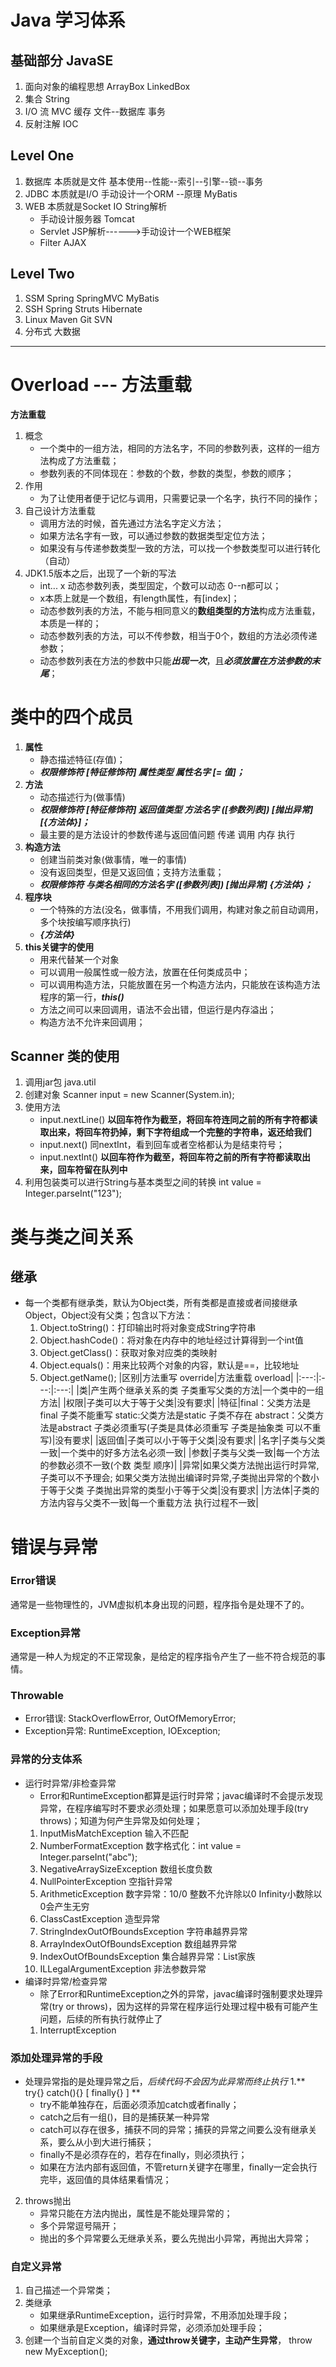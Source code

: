 # Java 学习体系 #
## 基础部分 JavaSE ##
1. 面向对象的编程思想 ArrayBox LinkedBox
2. 集合 String
3. I/O 流 MVC 缓存 文件--数据库 事务
4. 反射注解 IOC
		
## Level One ##
1. 数据库	本质就是文件 基本使用--性能--索引--引擎--锁--事务
2. JDBC  	本质就是I/O 手动设计一个ORM --原理 MyBatis
3. WEB 	本质就是Socket IO String解析
	* 手动设计服务器   Tomcat 
	* Servlet JSP解析------>手动设计一个WEB框架 
	* Filter AJAX    

## Level Two ##
1. SSM		Spring SpringMVC MyBatis
2. SSH		Spring Struts    Hibernate
3. Linux Maven Git SVN
4. 分布式  大数据

------

# Overload --- 方法重载 #
**方法重载**
1. 概念
	+ 一个类中的一组方法，相同的方法名字，不同的参数列表，这样的一组方法构成了方法重载；
	+ 参数列表的不同体现在：参数的个数，参数的类型，参数的顺序；
2. 作用
	+ 为了让使用者便于记忆与调用，只需要记录一个名字，执行不同的操作；
3. 自己设计方法重载
	+ 调用方法的时候，首先通过方法名字定义方法；
	+ 如果方法名字有一致，可以通过参数的数据类型定位方法；
	+ 如果没有与传递参数类型一致的方法，可以找一个参数类型可以进行转化（自动）
4. JDK1.5版本之后，出现了一个新的写法
	+ int... x 动态参数列表，类型固定，个数可以动态 0--n都可以；
	+ x本质上就是一个数组，有length属性，有[index]；
	+ 动态参数列表的方法，不能与相同意义的**数组类型的方法**构成方法重载，本质是一样的；
	+ 动态参数列表的方法，可以不传参数，相当于0个，数组的方法必须传递参数；
	+ 动态参数列表在方法的参数中只能***出现一次***，且***必须放置在方法参数的末尾***；
# 类中的四个成员 #
1. **属性**
	+ 静态描述特征(存值)；
	+ ***权限修饰符 [特征修饰符] 属性类型 属性名字 [= 值]；***
2. **方法**
	+ 动态描述行为(做事情)
	+ ***权限修饰符 [特征修饰符] 返回值类型 方法名字 ([参数列表]) [抛出异常] [{方法体}]；***
	+ 最主要的是方法设计的参数传递与返回值问题 传递 调用 内存 执行
3. **构造方法**
	+ 创建当前类对象(做事情，唯一的事情)
	+ 没有返回类型，但是又返回值；支持方法重载；
	+ ***权限修饰符 与类名相同的方法名字 ([参数列表]) [抛出异常] {方法体}；***
4. **程序块**
	+ 一个特殊的方法(没名，做事情，不用我们调用，构建对象之前自动调用，多个块按编写顺序执行)
	+ ***{方法体}***
5. **this关键字的使用**
	+ 用来代替某一个对象
	+ 可以调用一般属性或一般方法，放置在任何类成员中；
	+ 可以调用构造方法，只能放置在另一个构造方法内，只能放在该构造方法程序的第一行，***this()***
	+ 方法之间可以来回调用，语法不会出错，但运行是内存溢出；
	+ 构造方法不允许来回调用；

## Scanner 类的使用 ##
1. 调用jar包 java.util
2. 创建对象 Scanner input = new Scanner(System.in);
3. 使用方法 
	+ input.nextLine()  **以回车符作为截至，将回车符连同之前的所有字符都读取出来，将回车符扔掉，剩下字符组成一个完整的字符串，返还给我们**
	+ input.next() 同nextInt，看到回车或者空格都认为是结束符号；
	+ input.nextInt() **以回车符作为截至，将回车符之前的所有字符都读取出来，回车符留在队列中**
4. 利用包装类可以进行String与基本类型之间的转换
	int value = Integer.parseInt("123");

# 类与类之间关系 #
## 继承 ##
+ 每一个类都有继承类，默认为Object类，所有类都是直接或者间接继承Object，Object没有父类；包含以下方法：
	1. Object.toString()：打印输出时将对象变成String字符串
	2. Object.hashCode()：将对象在内存中的地址经过计算得到一个int值
	3. Object.getClass()：获取对象对应类的类映射
	4. Object.equals()：用来比较两个对象的内容，默认是==，比较地址
	5. Object.getName();
|区别|方法重写 override|方法重载 overload|
|:---:|:---:|:---:|
|类|产生两个继承关系的类 子类重写父类的方法|一个类中的一组方法|
|权限|子类可以大于等于父类|没有要求|
|特征|final：父类方法是final 子类不能重写 static:父类方法是static 子类不存在 abstract：父类方法是abstract 子类必须重写(子类是具体必须重写 子类是抽象类 可以不重写)|没有要求|
|返回值|子类可以小于等于父类|没有要求|
|名字|子类与父类一致|一个类中的好多方法名必须一致|
|参数|子类与父类一致|每一个方法的参数必须不一致(个数 类型 顺序)|
|异常|如果父类方法抛出运行时异常,子类可以不予理会; 如果父类方法抛出编译时异常,子类抛出异常的个数小于等于父类 子类抛出异常的类型小于等于父类|没有要求|
|方法体|子类的方法内容与父类不一致|每一个重载方法 执行过程不一致|

# 错误与异常 #
### Error错误 ###
   通常是一些物理性的，JVM虚拟机本身出现的问题，程序指令是处理不了的。
### Exception异常 ###
   通常是一种人为规定的不正常现象，是给定的程序指令产生了一些不符合规范的事情。
### Throwable ###
   + Error错误: StackOverflowError, OutOfMemoryError;
   + Exception异常: RuntimeException, IOException;
### 异常的分支体系 ###
+ 运行时异常/非检查异常
  + Error和RuntimeException都算是运行时异常；javac编译时不会提示发现异常，在程序编写时不要求必须处理；如果愿意可以添加处理手段(try  throws)；知道为何产生异常及如何处理；
  1. InputMisMatchException 输入不匹配
  2. NumberFormatException 数字格式化：int value = Integer.parseInt("abc");
  3. NegativeArraySizeException 数组长度负数
  4. NullPointerException 空指针异常
  5. ArithmeticException 数字异常：10/0 整数不允许除以0    Infinity小数除以0会产生无穷
  6. ClassCastException 造型异常 
  7. StringIndexOutOfBoundsException 字符串越界异常
  8. ArrayIndexOutOfBoundsException 数组越界异常
  9. IndexOutOfBoundsException 集合越界异常：List家族
  10. ILLegalArgumentException 非法参数异常
+ 编译时异常/检查异常
  + 除了Error和RuntimeException之外的异常，javac编译时强制要求处理异常(try or throws)，因为这样的异常在程序运行处理过程中极有可能产生问题，后续的所有执行就停止了
  1. InterruptException
### 添加处理异常的手段 ###
+ 处理异常指的是处理异常之后，*后续代码不会因为此异常而终止执行*
1.** try{} catch(){} [ finally{} ] **
  + try不能单独存在，后面必须添加catch或者finally；
  + catch之后有一组()，目的是捕获某一种异常
  + catch可以存在很多，捕获不同的异常；捕获的异常之间要么没有继承关系，要么从小到大进行捕获；
  + finally不是必须存在的，若存在finally，则必须执行；
  + 如果在方法内部有返回值，不管return关键字在哪里，finally一定会执行完毕，返回值的具体结果看情况；
2. throws抛出
   + 异常只能在方法内抛出，属性是不能处理异常的；
   + 多个异常逗号隔开；
   + 抛出的多个异常要么无继承关系，要么先抛出小异常，再抛出大异常；
### 自定义异常 ###
1. 自己描述一个异常类；
2. 类继承
   + 如果继承RuntimeException，运行时异常，不用添加处理手段；
   + 如果继承是Exception，编译时异常，必须添加处理手段；
3. 创建一个当前自定义类的对象，**通过throw关键字，主动产生异常**， throw new MyException();
